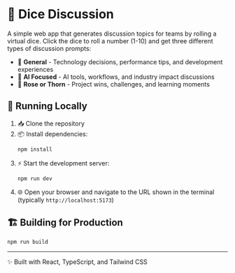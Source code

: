 # 🎲 Dice Discussion

A simple web app that generates discussion topics for teams by rolling a virtual dice. Click the dice to roll a number (1-10) and get three different types of discussion prompts:

- 💬 **General** - Technology decisions, performance tips, and development experiences
- 🤖 **AI Focused** - AI tools, workflows, and industry impact discussions  
- 🌹 **Rose or Thorn** - Project wins, challenges, and learning moments

## 🚀 Running Locally

1. 📥 Clone the repository
2. 📦 Install dependencies:
   ```bash
   npm install
   ```
3. ⚡ Start the development server:
   ```bash
   npm run dev
   ```
4. 🌐 Open your browser and navigate to the URL shown in the terminal (typically `http://localhost:5173`)

## 🏗️ Building for Production

```bash
npm run build
```

---
✨ Built with React, TypeScript, and Tailwind CSS
